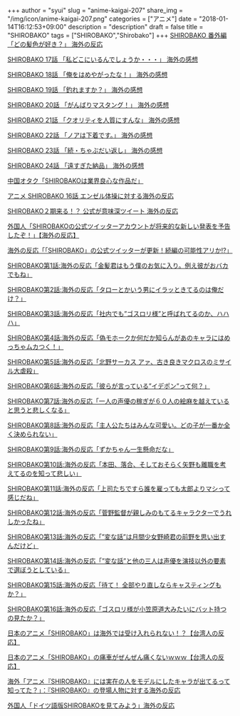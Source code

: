+++
author = "syui"
slug = "anime-kaigai-207"
share_img = "/img/icon/anime-kaigai-207.png"
categories = ["アニメ"]
date = "2018-01-14T16:12:53+09:00"
description = "description"
draft = false
title = "SHIROBAKO"
tags = ["SHIROBAKO","Shirobako"]
+++
<a href="http://blog.livedoor.jp/kaigai_no/archives/43221087.html" rel="nofollow" target="_blank" title="SHIROBAKO 番外編 「どの髪色が好き？」 海外の反応">SHIROBAKO 番外編 「どの髪色が好き？」 海外の反応</a>

<a href="http://blog.livedoor.jp/kaigai_no/archives/43243048.html" rel="nofollow" target="_blank" title="SHIROBAKO 17話 「私どこにいるんでしょうか・・・」 海外の感想">SHIROBAKO 17話 「私どこにいるんでしょうか・・・」 海外の感想</a>

<a href="http://blog.livedoor.jp/kaigai_no/archives/43304623.html" rel="nofollow" target="_blank" title="SHIROBAKO 18話 「俺をはめやがったな！」 海外の感想">SHIROBAKO 18話 「俺をはめやがったな！」 海外の感想</a>

<a href="http://blog.livedoor.jp/kaigai_no/archives/43559985.html" rel="nofollow" target="_blank" title="SHIROBAKO 19話 「釣れますか？」 海外の感想">SHIROBAKO 19話 「釣れますか？」 海外の感想</a>

<a href="http://blog.livedoor.jp/kaigai_no/archives/43583348.html" rel="nofollow" target="_blank" title="SHIROBAKO 20話 「がんばりマスタング！」 海外の感想">SHIROBAKO 20話 「がんばりマスタング！」 海外の感想</a>

<a href="http://blog.livedoor.jp/kaigai_no/archives/43675243.html" rel="nofollow" target="_blank" title="SHIROBAKO 21話 「クオリティを人質にすんな」 海外の感想">SHIROBAKO 21話 「クオリティを人質にすんな」 海外の感想</a>

<a href="http://blog.livedoor.jp/kaigai_no/archives/43695608.html" rel="nofollow" target="_blank" title=" SHIROBAKO 22話 「ノアは下着です。」 海外の感想"> SHIROBAKO 22話 「ノアは下着です。」 海外の感想</a>

<a href="http://blog.livedoor.jp/kaigai_no/archives/43909765.html" rel="nofollow" target="_blank" title="SHIROBAKO 23話 「続・ちゃぶだい返し」 海外の感想">SHIROBAKO 23話 「続・ちゃぶだい返し」 海外の感想</a>

<a href="http://blog.livedoor.jp/kaigai_no/archives/43973785.html" rel="nofollow" target="_blank" title="SHIROBAKO 24話 「遠すぎた納品」 海外の感想">SHIROBAKO 24話 「遠すぎた納品」 海外の感想</a>

<a href="http://blog.livedoor.jp/kashikou/archives/52005413.html" rel="nofollow" target="_blank" title="中国オタク「SHIROBAKOは業界良心な作品だ」">中国オタク「SHIROBAKOは業界良心な作品だ」</a>

<a href="http://blog.livedoor.jp/otakuhonyaku/archives/1019238621.html" rel="nofollow" target="_blank" title="アニメ SHIROBAKO 16話 エンゼル体操に対する海外の反応">アニメ SHIROBAKO 16話 エンゼル体操に対する海外の反応</a>

<a href="http://don32111.blog.fc2.com/blog-entry-152.html" rel="nofollow" target="_blank" title="SHIROBAKO２期来る！？ 公式が意味深ツイート 海外の反応">SHIROBAKO２期来る！？ 公式が意味深ツイート 海外の反応</a>

<a href="http://frontpage.blog.jp/archives/1065704020.html" rel="nofollow" target="_blank" title="外国人「SHIROBAKOの公式ツイッターアカウントが将来的な新しい発表を予告したぞ！」【海外の反応】">外国人「SHIROBAKOの公式ツイッターアカウントが将来的な新しい発表を予告したぞ！」【海外の反応】</a>

<a href="http://honyakutyuihou.hatenablog.com/entry/2017/05/03/085622" rel="nofollow" target="_blank" title="海外の反応「「SHIROBAKO」の公式ツイッターが更新！続編の可能性アリか!?」">海外の反応「「SHIROBAKO」の公式ツイッターが更新！続編の可能性アリか!?」</a>

<a href="http://kaigai-otaku.jp/shirobako/sb01" rel="nofollow" target="_blank" title="SHIROBAKO第1話:海外の反応「金髪君はもう僕のお気に入り。例え彼がおバカでもね」">SHIROBAKO第1話:海外の反応「金髪君はもう僕のお気に入り。例え彼がおバカでもね」</a>

<a href="http://kaigai-otaku.jp/shirobako/sb02" rel="nofollow" target="_blank" title="SHIROBAKO第2話:海外の反応「タローとかいう男にイラッときてるのは俺だけ？」">SHIROBAKO第2話:海外の反応「タローとかいう男にイラッときてるのは俺だけ？」</a>

<a href="http://kaigai-otaku.jp/shirobako/sb03" rel="nofollow" target="_blank" title="SHIROBAKO第3話:海外の反応「社内でも”ゴスロリ様”と呼ばれてるのか、ハハハ」">SHIROBAKO第3話:海外の反応「社内でも”ゴスロリ様”と呼ばれてるのか、ハハハ」</a>

<a href="http://kaigai-otaku.jp/shirobako/sb04" rel="nofollow" target="_blank" title="SHIROBAKO第4話:海外の反応「偽モホークか何だか知らんがあのキャラにはめっちゃムカつく！」">SHIROBAKO第4話:海外の反応「偽モホークか何だか知らんがあのキャラにはめっちゃムカつく！」</a>

<a href="http://kaigai-otaku.jp/shirobako/sb05" rel="nofollow" target="_blank" title="SHIROBAKO第5話:海外の反応「北野サーカス アァ、古き良きマクロスのミサイル大虐殺」">SHIROBAKO第5話:海外の反応「北野サーカス アァ、古き良きマクロスのミサイル大虐殺」</a>

<a href="http://kaigai-otaku.jp/shirobako/sb06" rel="nofollow" target="_blank" title="SHIROBAKO第6話:海外の反応「彼らが言っている”イデポン”って何？」">SHIROBAKO第6話:海外の反応「彼らが言っている”イデポン”って何？」</a>

<a href="http://kaigai-otaku.jp/shirobako/sb07" rel="nofollow" target="_blank" title="SHIROBAKO第7話:海外の反応「一人の声優の稼ぎが６０人の絵麻を越えていると思うと悲しくなる」">SHIROBAKO第7話:海外の反応「一人の声優の稼ぎが６０人の絵麻を越えていると思うと悲しくなる」</a>

<a href="http://kaigai-otaku.jp/shirobako/sb08" rel="nofollow" target="_blank" title="SHIROBAKO第8話:海外の反応「主人公たちはみんな可愛い。どの子が一番か全く決められない」">SHIROBAKO第8話:海外の反応「主人公たちはみんな可愛い。どの子が一番か全く決められない」</a>

<a href="http://kaigai-otaku.jp/shirobako/sb09" rel="nofollow" target="_blank" title="SHIROBAKO第9話:海外の反応「ずかちゃん一生懸命だな」">SHIROBAKO第9話:海外の反応「ずかちゃん一生懸命だな」</a>

<a href="http://kaigai-otaku.jp/shirobako/sb10" rel="nofollow" target="_blank" title=" SHIROBAKO第10話:海外の反応「本田、落合、そしておそらく矢野も離職を考えてるのを知って悲しい」"> SHIROBAKO第10話:海外の反応「本田、落合、そしておそらく矢野も離職を考えてるのを知って悲しい」</a>

<a href="http://kaigai-otaku.jp/shirobako/sb11" rel="nofollow" target="_blank" title="SHIROBAKO第11話:海外の反応「上司たちですら誰を雇っても太郎よりマシって感じだね」">SHIROBAKO第11話:海外の反応「上司たちですら誰を雇っても太郎よりマシって感じだね」</a>

<a href="http://kaigai-otaku.jp/shirobako/sb12" rel="nofollow" target="_blank" title="SHIROBAKO第12話:海外の反応「菅野監督が親しみのもてるキャラクターでうれしかったね」">SHIROBAKO第12話:海外の反応「菅野監督が親しみのもてるキャラクターでうれしかったね」</a>

<a href="http://kaigai-otaku.jp/shirobako/sb13" rel="nofollow" target="_blank" title="SHIROBAKO第13話:海外の反応「”変な話”は月間少女野崎君の前野を思い出すんだけど」">SHIROBAKO第13話:海外の反応「”変な話”は月間少女野崎君の前野を思い出すんだけど」</a>

<a href="http://kaigai-otaku.jp/shirobako/sb14" rel="nofollow" target="_blank" title="SHIROBAKO第14話:海外の反応「”変な話”と他の三人は声優を演技以外の要素で選ぼうとしている」">SHIROBAKO第14話:海外の反応「”変な話”と他の三人は声優を演技以外の要素で選ぼうとしている」</a>

<a href="http://kaigai-otaku.jp/shirobako/sb15" rel="nofollow" target="_blank" title="SHIROBAKO第15話:海外の反応「待て！ 全部やり直しならキャスティングもか？」">SHIROBAKO第15話:海外の反応「待て！ 全部やり直しならキャスティングもか？」</a>

<a href="http://kaigai-otaku.jp/shirobako/sb16" rel="nofollow" target="_blank" title="SHIROBAKO第16話:海外の反応「ゴスロリ様が小笠原道大みたいにバット持つの見たか？」">SHIROBAKO第16話:海外の反応「ゴスロリ様が小笠原道大みたいにバット持つの見たか？」</a>

<a href="http://kaola.jp/2016/04/14/422679/" rel="nofollow" target="_blank" title="日本のアニメ「SHIROBAKO」は海外では受け入れられない！？【台湾人の反応】">日本のアニメ「SHIROBAKO」は海外では受け入れられない！？【台湾人の反応】</a>

<a href="http://kaola.jp/2016/07/18/428486/" rel="nofollow" target="_blank" title="日本のアニメ「SHIROBAKO」の痛車がぜんぜん痛くないｗｗｗ【台湾人の反応】">日本のアニメ「SHIROBAKO」の痛車がぜんぜん痛くないｗｗｗ【台湾人の反応】</a>

<a href="http://sow.blog.jp/archives/1020419854.html" rel="nofollow" target="_blank" title="海外「アニメ『SHIROBAKO』には実在の人をモデルにしたキャラが出てるって知ってた？」：『SHIROBAKO』の登場人物に対する海外の反応">海外「アニメ『SHIROBAKO』には実在の人をモデルにしたキャラが出てるって知ってた？」：『SHIROBAKO』の登場人物に対する海外の反応</a>

<a href="http://www.anihon.com/entry/2017/07/05/170002" rel="nofollow" target="_blank" title="外国人「ドイツ語版SHIROBAKOを見てみよう」海外の反応">外国人「ドイツ語版SHIROBAKOを見てみよう」海外の反応</a>
